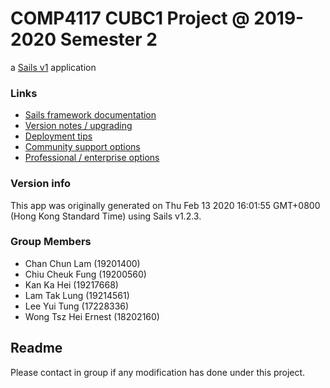 # COMP4117 CUBC1 Project @ 2019-2020 Semester 2

a [Sails v1](https://sailsjs.com) application


### Links

+ [Sails framework documentation](https://sailsjs.com/get-started)
+ [Version notes / upgrading](https://sailsjs.com/documentation/upgrading)
+ [Deployment tips](https://sailsjs.com/documentation/concepts/deployment)
+ [Community support options](https://sailsjs.com/support)
+ [Professional / enterprise options](https://sailsjs.com/enterprise)


### Version info

This app was originally generated on Thu Feb 13 2020 16:01:55 GMT+0800 (Hong Kong Standard Time) using Sails v1.2.3.

### Group Members

+ Chan Chun Lam (19201400)
+ Chiu Cheuk Fung (19200560)
+ Kan Ka Hei (19217668)
+ Lam Tak Lung (19214561) 
+ Lee Yui Tung (17228336)
+ Wong Tsz Hei Ernest (18202160)

## Readme

Please contact in group if any modification has done under this project.

<!-- Internally, Sails used [`sails-generate@1.16.13`](https://github.com/balderdashy/sails-generate/tree/v1.16.13/lib/core-generators/new). -->



<!--
Note:  Generators are usually run using the globally-installed `sails` CLI (command-line interface).  This CLI version is _environment-specific_ rather than app-specific, thus over time, as a project's dependencies are upgraded or the project is worked on by different developers on different computers using different versions of Node.js, the Sails dependency in its package.json file may differ from the globally-installed Sails CLI release it was originally generated with.  (Be sure to always check out the relevant [upgrading guides](https://sailsjs.com/upgrading) before upgrading the version of Sails used by your app.  If you're stuck, [get help here](https://sailsjs.com/support).)
-->


